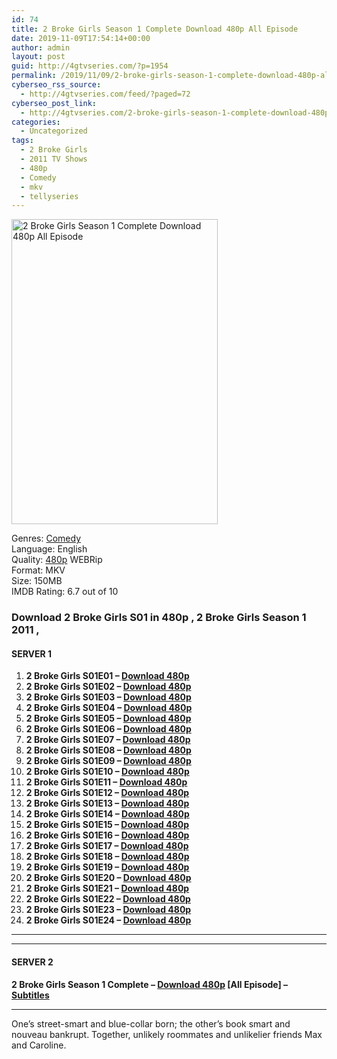```yaml
---
id: 74
title: 2 Broke Girls Season 1 Complete Download 480p All Episode
date: 2019-11-09T17:54:14+00:00
author: admin
layout: post
guid: http://4gtvseries.com/?p=1954
permalink: /2019/11/09/2-broke-girls-season-1-complete-download-480p-all-episode/
cyberseo_rss_source:
  - http://4gtvseries.com/feed/?paged=72
cyberseo_post_link:
  - http://4gtvseries.com/2-broke-girls-season-1-complete-download-480p-all-episode/
categories:
  - Uncategorized
tags:
  - 2 Broke Girls
  - 2011 TV Shows
  - 480p
  - Comedy
  - mkv
  - tellyseries
---
```

<img loading="lazy" class="aligncenter" src="https://1.bp.blogspot.com/-fj7Bb9yDNX0/Xcb7WRXv-GI/AAAAAAAAAK4/eT4Keqkzi4MEtbtJY11w0a-sgA8Ja50pgCK4BGAYYCw/s1600/2%2BBroke%2BGirls%2BSeason%2B1.jpg" alt="2 Broke Girls Season 1 Complete Download 480p All Episode" width="330" height="488" />

Genres:&nbsp;<a href="http://4gtvseries.com/tag/comedy/" data-wpel-link="internal">Comedy</a>  
Language: English  
Quality:&nbsp;<a href="http://4gtvseries.com/tag/480p/" data-wpel-link="internal">480p</a> WEBRip  
Format: MKV  
Size: 150MB  
IMDB Rating: 6.7 out of 10

### **Download 2 Broke Girls S01 in 480p , 2 Broke Girls Season 1 2011 ,&nbsp;**

#### <span><strong>SERVER 1</strong></span>

  1. **2 Broke Girls S01E01 – <a href="http://slink.dl480p.xyz/PROMDc3" data-wpel-link="external" target="_blank" rel="nofollow external noopener noreferrer" class="wpel-icon-left"><i class="wpel-icon fa fa-download" aria-hidden="true"></i>Download 480p</a>**
  2. **2 Broke Girls S01E02 – <a href="http://slink.dl480p.xyz/wqktZbh4" data-wpel-link="external" target="_blank" rel="nofollow external noopener noreferrer" class="wpel-icon-left"><i class="wpel-icon fa fa-download" aria-hidden="true"></i>Download 480p</a>**
  3. **2 Broke Girls S01E03 – <a href="http://slink.dl480p.xyz/4afIu10" data-wpel-link="external" target="_blank" rel="nofollow external noopener noreferrer" class="wpel-icon-left"><i class="wpel-icon fa fa-download" aria-hidden="true"></i>Download 480p</a>**
  4. **2 Broke Girls S01E04 – <a href="http://slink.dl480p.xyz/EuX1HsF3" data-wpel-link="external" target="_blank" rel="nofollow external noopener noreferrer" class="wpel-icon-left"><i class="wpel-icon fa fa-download" aria-hidden="true"></i>Download 480p</a>**
  5. **2 Broke Girls S01E05 – <a href="http://slink.dl480p.xyz/2omH" data-wpel-link="external" target="_blank" rel="nofollow external noopener noreferrer" class="wpel-icon-left"><i class="wpel-icon fa fa-download" aria-hidden="true"></i>Download 480p</a>**
  6. **2 Broke Girls S01E06 – <a href="http://slink.dl480p.xyz/FxcZfl" data-wpel-link="external" target="_blank" rel="nofollow external noopener noreferrer" class="wpel-icon-left"><i class="wpel-icon fa fa-download" aria-hidden="true"></i>Download 480p</a>**
  7. **2 Broke Girls S01E07 – <a href="http://slink.dl480p.xyz/22jE0Sm" data-wpel-link="external" target="_blank" rel="nofollow external noopener noreferrer" class="wpel-icon-left"><i class="wpel-icon fa fa-download" aria-hidden="true"></i>Download 480p</a>**
  8. **2 Broke Girls S01E08 – <a href="http://slink.dl480p.xyz/KXMTXzqJ" data-wpel-link="external" target="_blank" rel="nofollow external noopener noreferrer" class="wpel-icon-left"><i class="wpel-icon fa fa-download" aria-hidden="true"></i>Download 480p</a>**
  9. **2 Broke Girls S01E09 – <a href="http://slink.dl480p.xyz/fKbiN" data-wpel-link="external" target="_blank" rel="nofollow external noopener noreferrer" class="wpel-icon-left"><i class="wpel-icon fa fa-download" aria-hidden="true"></i>Download 480p</a>**
 10. **2 Broke Girls S01E10 – <a href="http://slink.dl480p.xyz/Zc9C" data-wpel-link="external" target="_blank" rel="nofollow external noopener noreferrer" class="wpel-icon-left"><i class="wpel-icon fa fa-download" aria-hidden="true"></i>Download 480p</a>**
 11. **2 Broke Girls S01E11 – <a href="http://slink.dl480p.xyz/lcZ4QK" data-wpel-link="external" target="_blank" rel="nofollow external noopener noreferrer" class="wpel-icon-left"><i class="wpel-icon fa fa-download" aria-hidden="true"></i>Download 480p</a>**
 12. **2 Broke Girls S01E12 – <a href="http://slink.dl480p.xyz/E6FNS" data-wpel-link="external" target="_blank" rel="nofollow external noopener noreferrer" class="wpel-icon-left"><i class="wpel-icon fa fa-download" aria-hidden="true"></i>Download 480p</a>**
 13. **2 Broke Girls S01E13 – <a href="http://slink.dl480p.xyz/1MzLuLwh" data-wpel-link="external" target="_blank" rel="nofollow external noopener noreferrer" class="wpel-icon-left"><i class="wpel-icon fa fa-download" aria-hidden="true"></i>Download 480p</a>**
 14. **2 Broke Girls S01E14 – <a href="http://slink.dl480p.xyz/pWb8Eo" data-wpel-link="external" target="_blank" rel="nofollow external noopener noreferrer" class="wpel-icon-left"><i class="wpel-icon fa fa-download" aria-hidden="true"></i>Download 480p</a>**
 15. **2 Broke Girls S01E15 – <a href="http://slink.dl480p.xyz/duGhCyM" data-wpel-link="external" target="_blank" rel="nofollow external noopener noreferrer" class="wpel-icon-left"><i class="wpel-icon fa fa-download" aria-hidden="true"></i>Download 480p</a>**
 16. **2 Broke Girls S01E16 – <a href="http://slink.dl480p.xyz/KWzs4n" data-wpel-link="external" target="_blank" rel="nofollow external noopener noreferrer" class="wpel-icon-left"><i class="wpel-icon fa fa-download" aria-hidden="true"></i>Download 480p</a>**
 17. **2 Broke Girls S01E17 – <a href="http://slink.dl480p.xyz/mgs2ZYUp" data-wpel-link="external" target="_blank" rel="nofollow external noopener noreferrer" class="wpel-icon-left"><i class="wpel-icon fa fa-download" aria-hidden="true"></i>Download 480p</a>**
 18. **2 Broke Girls S01E18 – <a href="http://slink.dl480p.xyz/6MMQ5Dn" data-wpel-link="external" target="_blank" rel="nofollow external noopener noreferrer" class="wpel-icon-left"><i class="wpel-icon fa fa-download" aria-hidden="true"></i>Download 480p</a>**
 19. **2 Broke Girls S01E19 – <a href="http://slink.dl480p.xyz/CkvXY" data-wpel-link="external" target="_blank" rel="nofollow external noopener noreferrer" class="wpel-icon-left"><i class="wpel-icon fa fa-download" aria-hidden="true"></i>Download 480p</a>**
 20. **2 Broke Girls S01E20 – <a href="http://slink.dl480p.xyz/FBJXy" data-wpel-link="external" target="_blank" rel="nofollow external noopener noreferrer" class="wpel-icon-left"><i class="wpel-icon fa fa-download" aria-hidden="true"></i>Download 480p</a>**
 21. **2 Broke Girls S01E21 – <a href="http://slink.dl480p.xyz/ZNyn6hoF" data-wpel-link="external" target="_blank" rel="nofollow external noopener noreferrer" class="wpel-icon-left"><i class="wpel-icon fa fa-download" aria-hidden="true"></i>Download 480p</a>**
 22. **2 Broke Girls S01E22 – <a href="http://slink.dl480p.xyz/IUfdea" data-wpel-link="external" target="_blank" rel="nofollow external noopener noreferrer" class="wpel-icon-left"><i class="wpel-icon fa fa-download" aria-hidden="true"></i>Download 480p</a>**
 23. **2 Broke Girls S01E23 – <a href="http://slink.dl480p.xyz/B4Vr" data-wpel-link="external" target="_blank" rel="nofollow external noopener noreferrer" class="wpel-icon-left"><i class="wpel-icon fa fa-download" aria-hidden="true"></i>Download 480p</a>**
 24. **2 Broke Girls S01E24 – <a href="http://slink.dl480p.xyz/kOR3" data-wpel-link="external" target="_blank" rel="nofollow external noopener noreferrer" class="wpel-icon-left"><i class="wpel-icon fa fa-download" aria-hidden="true"></i>Download 480p</a>**

* * *

* * *

#### <span><strong>SERVER 2</strong></span>

**2 Broke Girls Season 1 Complete – <a href="http://dl480p.xyz/1787/" data-wpel-link="external" target="_blank" rel="nofollow external noopener noreferrer" class="wpel-icon-left"><i class="wpel-icon fa fa-download" aria-hidden="true"></i>Download 480p</a> [All Episode] – <a href="https://subscene.com/subtitles/two-broke-girls-first-season" data-wpel-link="external" target="_blank" rel="nofollow external noopener noreferrer" class="wpel-icon-left"><i class="wpel-icon fa fa-download" aria-hidden="true"></i>Subtitles</a>**

* * *

One’s street-smart and blue-collar born; the other’s book smart and nouveau bankrupt. Together, unlikely roommates and unlikelier friends Max and Caroline.

<div align="center">
</div>